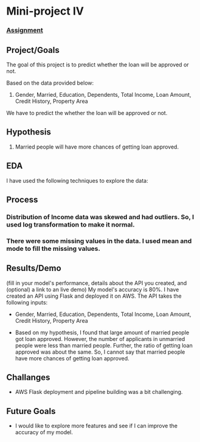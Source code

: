 # Mini-project IV

### [Assignment](assignment.md)

## Project/Goals
The goal of this project is to predict whether the loan will be approved or not.

Based on the data provided below:
1. Gender, Married, Education, Dependents, Total Income, Loan Amount, Credit History, Property Area

We have to predict the whether the loan will be approved or not.

## Hypothesis

1. Married people will have more chances of getting loan approved.

## EDA 
I have used the following techniques to explore the data:

## Process
### Distribution of Income data was skewed and had outliers. So, I used log transformation to make it normal.
### There were some missing values in the data. I used mean and mode to fill the missing values.

## Results/Demo
(fill in your model's performance, details about the API you created, and (optional) a link to an live demo)
My model's accuracy is 80%. I have created an API using Flask and deployed it on AWS. The API takes the following inputs:
- Gender, Married, Education, Dependents, Total Income, Loan Amount, Credit History, Property Area

- Based on my hypothesis, I found that large amount of married people got loan approved. However, the number of applicants in unmarried people were less than married people. Further, the ratio of getting loan approved was about the same. So, I cannot say that married people have more chances of getting loan approved.

## Challanges 
- AWS Flask deployment and pipeline building was a bit challenging.

## Future Goals
- I would like to explore more features and see if I can improve the accuracy of my model.